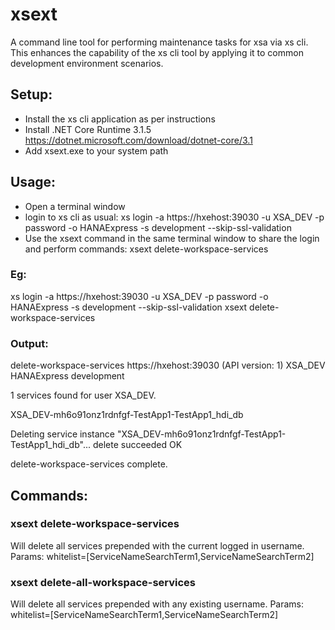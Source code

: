 # xsext
A command line tool for performing maintenance tasks for xsa via xs cli. This enhances the capability of the xs cli tool by applying it to common development environment scenarios.


## Setup:
* Install the xs cli application as per instructions
* Install .NET Core Runtime 3.1.5 https://dotnet.microsoft.com/download/dotnet-core/3.1
* Add xsext.exe to your system path

## Usage:
* Open a terminal window
* login to xs cli as usual: xs login -a https://hxehost:39030 -u XSA_DEV -p password -o HANAExpress -s development --skip-ssl-validation
* Use the xsext command in the same terminal window to share the login and perform commands: xsext delete-workspace-services

### Eg:

xs login -a https://hxehost:39030 -u XSA_DEV -p password -o HANAExpress -s development --skip-ssl-validation
xsext delete-workspace-services

### Output:

delete-workspace-services
https://hxehost:39030 (API version: 1)
XSA_DEV
HANAExpress
development

1 services found for user XSA_DEV.

XSA_DEV-mh6o91onz1rdnfgf-TestApp1-TestApp1_hdi_db

Deleting service instance "XSA_DEV-mh6o91onz1rdnfgf-TestApp1-TestApp1_hdi_db"...
  delete succeeded
OK



delete-workspace-services complete.



## Commands:

### xsext delete-workspace-services
Will delete all services prepended with the current logged in username.
Params:
whitelist=[ServiceNameSearchTerm1,ServiceNameSearchTerm2]

### xsext delete-all-workspace-services
Will delete all services prepended with any existing username.
Params:
whitelist=[ServiceNameSearchTerm1,ServiceNameSearchTerm2]



